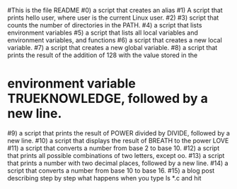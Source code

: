 #This is the file README
#0) a script that creates an alias
#1) A script that prints hello user, where user is the current Linux user.
#2) 
#3) script that counts the number of directories in the PATH.
#4) a script that lists environment variables
#5) a script that lists all local variables and environment variables, and functions
#6) a script that creates a new local variable.
#7) a script that creates a new global variable.
#8) a script that prints the result of the addition of 128 with the value stored in the
#   environment variable TRUEKNOWLEDGE, followed by a new line.
#9) a script that prints the result of POWER divided by DIVIDE, followed by a new line.
#10) a script that displays the result of BREATH to the power LOVE
#11)  a script that converts a number from base 2 to base 10.
#12) a script that prints all possible combinations of two letters, except oo.
#13) a script that prints a number with two decimal places, followed by a new line.
#14) a script that converts a number from base 10 to base 16.
#15)  a blog post describing step by step what happens when you type ls *.c and hit 


